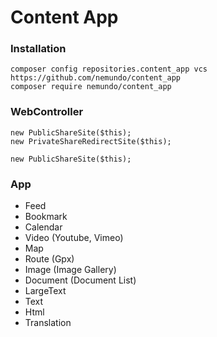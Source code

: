 # Content App### Installation```composer config repositories.content_app vcs https://github.com/nemundo/content_appcomposer require nemundo/content_app```### WebController```new PublicShareSite($this);new PrivateShareRedirectSite($this);new PublicShareSite($this);```### App- Feed- Bookmark- Calendar- Video (Youtube, Vimeo)- Map- Route (Gpx)- Image (Image Gallery)- Document (Document List)- LargeText- Text- Html- Translation